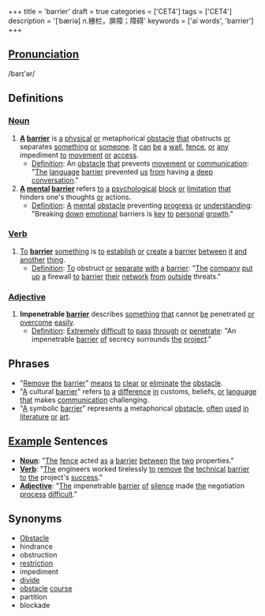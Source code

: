 +++
title = 'barrier'
draft = true
categories = ['CET4']
tags = ['CET4']
description = '[ˈbæriə] n.栅栏，屏障；障碍'
keywords = ['ai words', 'barrier']
+++

## [Pronunciation](/en/post/pronunciation/)
/barɪ'ər/

## Definitions
### [Noun](/en/post/noun/)
1. **[A](/en/post/a/) [barrier](/en/post/barrier/)** is [a](/en/post/a/) [physical](/en/post/physical/) [or](/en/post/or/) metaphorical [obstacle](/en/post/obstacle/) [that](/en/post/that/) obstructs [or](/en/post/or/) separates [something](/en/post/something/) [or](/en/post/or/) [someone](/en/post/someone/). [It](/en/post/it/) [can](/en/post/can/) [be](/en/post/be/) [a](/en/post/a/) [wall](/en/post/wall/), [fence](/en/post/fence/), [or](/en/post/or/) [any](/en/post/any/) impediment [to](/en/post/to/) [movement](/en/post/movement/) [or](/en/post/or/) [access](/en/post/access/).
   - [Definition](/en/post/definition/): An [obstacle](/en/post/obstacle/) [that](/en/post/that/) prevents [movement](/en/post/movement/) [or](/en/post/or/) [communication](/en/post/communication/): "[The](/en/post/the/) [language](/en/post/language/) [barrier](/en/post/barrier/) prevented [us](/en/post/us/) [from](/en/post/from/) having [a](/en/post/a/) [deep](/en/post/deep/) [conversation](/en/post/conversation/)."
2. **[A](/en/post/a/) [mental](/en/post/mental/) [barrier](/en/post/barrier/)** refers [to](/en/post/to/) [a](/en/post/a/) [psychological](/en/post/psychological/) [block](/en/post/block/) [or](/en/post/or/) [limitation](/en/post/limitation/) [that](/en/post/that/) hinders one's thoughts [or](/en/post/or/) actions.
   - [Definition](/en/post/definition/): [A](/en/post/a/) [mental](/en/post/mental/) [obstacle](/en/post/obstacle/) preventing [progress](/en/post/progress/) [or](/en/post/or/) [understanding](/en/post/understanding/): "Breaking [down](/en/post/down/) [emotional](/en/post/emotional/) barriers is [key](/en/post/key/) [to](/en/post/to/) [personal](/en/post/personal/) [growth](/en/post/growth/)."

### [Verb](/en/post/verb/)
1. [To](/en/post/to/) **[barrier](/en/post/barrier/)** [something](/en/post/something/) is [to](/en/post/to/) [establish](/en/post/establish/) [or](/en/post/or/) [create](/en/post/create/) [a](/en/post/a/) [barrier](/en/post/barrier/) [between](/en/post/between/) [it](/en/post/it/) [and](/en/post/and/) [another](/en/post/another/) [thing](/en/post/thing/).
   - [Definition](/en/post/definition/): [To](/en/post/to/) obstruct [or](/en/post/or/) [separate](/en/post/separate/) [with](/en/post/with/) [a](/en/post/a/) [barrier](/en/post/barrier/): "[The](/en/post/the/) [company](/en/post/company/) [put](/en/post/put/) [up](/en/post/up/) [a](/en/post/a/) firewall [to](/en/post/to/) [barrier](/en/post/barrier/) [their](/en/post/their/) [network](/en/post/network/) [from](/en/post/from/) [outside](/en/post/outside/) threats."

### [Adjective](/en/post/adjective/)
1. **Impenetrable [barrier](/en/post/barrier/)** describes [something](/en/post/something/) [that](/en/post/that/) cannot [be](/en/post/be/) penetrated [or](/en/post/or/) [overcome](/en/post/overcome/) [easily](/en/post/easily/).
   - [Definition](/en/post/definition/): [Extremely](/en/post/extremely/) [difficult](/en/post/difficult/) [to](/en/post/to/) [pass](/en/post/pass/) [through](/en/post/through/) [or](/en/post/or/) [penetrate](/en/post/penetrate/): "An impenetrable [barrier](/en/post/barrier/) [of](/en/post/of/) secrecy surrounds [the](/en/post/the/) [project](/en/post/project/)."

## Phrases
- "[Remove](/en/post/remove/) [the](/en/post/the/) [barrier](/en/post/barrier/)" [means](/en/post/means/) [to](/en/post/to/) [clear](/en/post/clear/) [or](/en/post/or/) [eliminate](/en/post/eliminate/) [the](/en/post/the/) [obstacle](/en/post/obstacle/).
- "[A](/en/post/a/) cultural [barrier](/en/post/barrier/)" refers [to](/en/post/to/) [a](/en/post/a/) [difference](/en/post/difference/) [in](/en/post/in/) customs, beliefs, [or](/en/post/or/) [language](/en/post/language/) [that](/en/post/that/) makes [communication](/en/post/communication/) challenging.
- "[A](/en/post/a/) symbolic [barrier](/en/post/barrier/)" represents [a](/en/post/a/) metaphorical [obstacle](/en/post/obstacle/), [often](/en/post/often/) [used](/en/post/used/) [in](/en/post/in/) [literature](/en/post/literature/) [or](/en/post/or/) [art](/en/post/art/).

## [Example](/en/post/example/) Sentences
- **[Noun](/en/post/noun/)**: "[The](/en/post/the/) [fence](/en/post/fence/) acted [as](/en/post/as/) [a](/en/post/a/) [barrier](/en/post/barrier/) [between](/en/post/between/) [the](/en/post/the/) [two](/en/post/two/) properties."
- **[Verb](/en/post/verb/)**: "[The](/en/post/the/) engineers worked tirelessly [to](/en/post/to/) [remove](/en/post/remove/) [the](/en/post/the/) [technical](/en/post/technical/) [barrier](/en/post/barrier/) [to](/en/post/to/) [the](/en/post/the/) project's [success](/en/post/success/)."
- **[Adjective](/en/post/adjective/)**: "[The](/en/post/the/) impenetrable [barrier](/en/post/barrier/) [of](/en/post/of/) [silence](/en/post/silence/) made [the](/en/post/the/) negotiation [process](/en/post/process/) [difficult](/en/post/difficult/)."

## Synonyms
- [Obstacle](/en/post/obstacle/)
- hindrance
- obstruction
- [restriction](/en/post/restriction/)
- impediment
- [divide](/en/post/divide/)
- [obstacle](/en/post/obstacle/) [course](/en/post/course/)
- partition
- blockade
